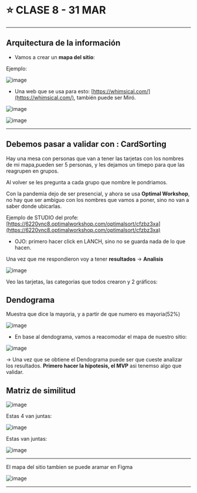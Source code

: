 # :star: CLASE 8 - 31 MAR

---

## Arquitectura de la información

- Vamos a crear un **mapa del sitio**:

Ejemplo:

![image](https://user-images.githubusercontent.com/72580574/229232366-c93fa638-bd14-4564-8530-312bef99dd81.png)

- Una web que se usa para esto: [https://whimsical.com/](https://whimsical.com/), también puede ser Miró.


![image](https://user-images.githubusercontent.com/72580574/229232901-12f6f347-5510-4554-bd02-643cec924069.png)

![image](https://user-images.githubusercontent.com/72580574/229233153-496584ad-e627-4cce-886c-20c51bb9a429.png)


---

## Debemos pasar a validar con : CardSorting

Hay una mesa con personas que van a tener las tarjetas con los nombres de mi mapa,pueden ser 5 personas, y les dejamos un timepo para que las reagrupen en grupos.

Al volver se les pregunta a cada grupo que nombre le pondriamos.

Con la pandemia dejo de ser presencial, y ahora se usa **Optimal Workshop**, no hay que ser ambiguo con los nombres que vamos a poner, sino no van a saber donde ubicarlas.                                                                                                                                        

Ejemplo de STUDIO del profe: [https://6220vnc8.optimalworkshop.com/optimalsort/cfzbz3xa](https://6220vnc8.optimalworkshop.com/optimalsort/cfzbz3xa)

- OJO: primero hacer click en LANCH, sino no se guarda nada de lo que hacen.

Una vez que me respondieron voy a tener **resultados** -> **Analisis**

![image](https://user-images.githubusercontent.com/72580574/229237276-0bc4ab9f-7e5e-4041-88b8-8cab9e5b4e15.png)


Veo las tarjetas, las categorias que todos crearon y 2 gráficos:

## Dendograma

Muestra que dice la mayoria,  y a partir de que numero es mayoria(52%)

![image](https://user-images.githubusercontent.com/72580574/229237448-7f574677-cd15-4809-81c3-7650e843c6e4.png)


- En base al dendograma, vamos a reacomodar el mapa de nuestro sitio:

![image](https://user-images.githubusercontent.com/72580574/229238044-94a951fc-6ed2-4a1b-9235-91842ea7e413.png)



-> Una vez que se obtiene el Dendograma puede ser que cueste analizar los resultados. **Primero hacer la hipotesis, el MVP** asi tenemso algo que validar.

## Matriz de similitud

![image](https://user-images.githubusercontent.com/72580574/229238262-0f35e7ef-e9fd-452c-91dd-411c0cab0e61.png)



Estas 4 van juntas:

![image](https://user-images.githubusercontent.com/72580574/229238339-05b89eae-9e9d-4d7c-ab47-26cde083c6c1.png)


Estas van juntas:

![image](https://user-images.githubusercontent.com/72580574/229238370-ecbd24ff-834c-48f6-bdb5-ea94fc176865.png)


---

El mapa del sitio tambien se puede aramar en Figma

![image](https://user-images.githubusercontent.com/72580574/229240836-134d4220-0099-47f7-94db-56456e62bb90.png)


---
